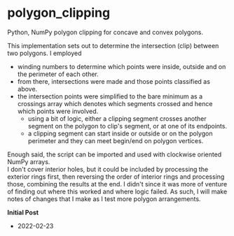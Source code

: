 # polygon_clipping
Python, NumPy polygon clipping for concave and convex polygons.


This implementation sets out to determine the intersection (clip) between two polygons.
I employed
- winding numbers to determine which points were inside, outside and on the perimeter of each other.
- from there, intersections were made and those points classified as above.
- the intersection points were simplified to the bare minimum as a crossings array which denotes which segments crossed and hence which points were involved.
  - using a bit of logic, either a clipping segment crosses another segment on the polygon to clip's segment, or at one of its endpoints.
  - a clipping segment can start inside or outside or on the polygon perimeter and they can meet begin/end on polygon vertices.

Enough said, the script can be imported and used with clockwise oriented NumPy arrays.  
I don't cover interior holes, but it could be included by processing the exterior rings first, then reversing the order of interior rings and processing those, combining the results at the end.  I didn't since it was more of venture of finding out where this worked and where logic failed.  As such, I will make notes of changes that I make as I test more polygon arrangements.


**Initial Post**
- 2022-02-23

